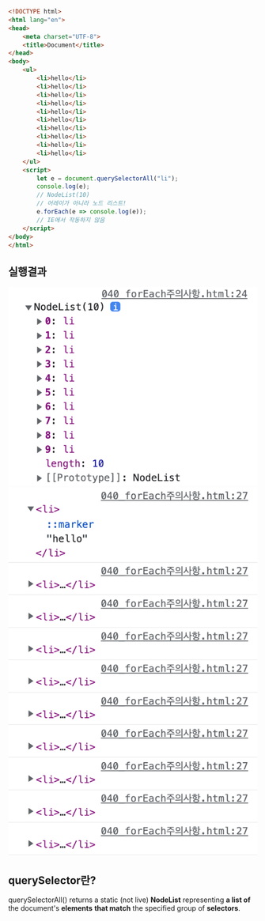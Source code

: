 ```html
<!DOCTYPE html>
<html lang="en">
<head>
    <meta charset="UTF-8">
    <title>Document</title>
</head>
<body>
    <ul>
        <li>hello</li>
        <li>hello</li>
        <li>hello</li>
        <li>hello</li>
        <li>hello</li>
        <li>hello</li>
        <li>hello</li>
        <li>hello</li>
        <li>hello</li>
        <li>hello</li>
    </ul>
    <script>
        let e = document.querySelectorAll("li");
        console.log(e);
        // NodeList(10)
        // 어레이가 아니라 노드 리스트!
        e.forEach(e => console.log(e)); 
        // IE에서 작동하지 않음
    </script>
</body>
</html>
```
## 실행결과
![](/images/%EB%B0%B0%EC%97%B4_forEach_%EC%A3%BC%EC%9D%98%EC%82%AC%ED%95%AD(1).png)
![](/images/%EB%B0%B0%EC%97%B4_forEach_%EC%A3%BC%EC%9D%98%EC%82%AC%ED%95%AD.png)
## querySelector란?
querySelectorAll() returns a static (not live) **NodeList** representing **a list of** the document's **elements** **that match** the specified group of **selectors**.
